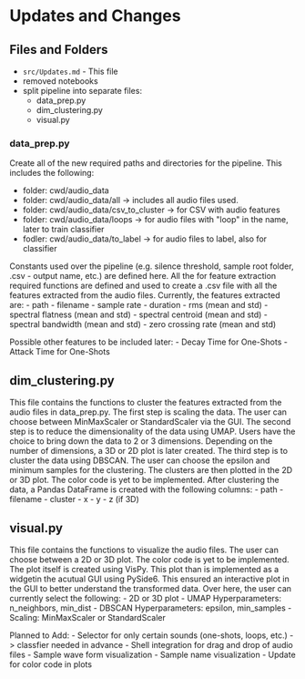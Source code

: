 # Updates and Changes

## Files and Folders
- `src/Updates.md` - This file
- removed notebooks
- split pipeline into separate files:
    - data_prep.py
    - dim_clustering.py
    - visual.py

### data_prep.py
Create all of the new required paths and directories for the pipeline. This includes the following:
- folder: cwd/audio_data
- folder: cwd/audio_data/all -> includes all audio files used. 
- folder: cwd/audio_data/csv_to_cluster -> for CSV with audio features
- folder: cwd/audio_data/loops -> for audio files with "loop" in the name, later to train classifier
- fodler: cwd/audio_data/to_label -> for audio files to label, also for classifier

Constants used over the pipeline (e.g. silence threshold, sample root folder, .csv - output name, etc.) are defined here.
All the for feature extraction required functions are defined and used to create a .csv file with all the features extracted from the audio files.
Currently, the features extracted are:
    - path
    - filename
    - sample rate
    - duration 
    - rms (mean and std)
    - spectral flatness (mean and std)
    - spectral centroid (mean and std)
    - spectral bandwidth (mean and std)
    - zero crossing rate (mean and std)

Possible other features to be included later:
    - Decay Time for One-Shots
    - Attack Time for One-Shots

## dim_clustering.py
This file contains the functions to cluster the features extracted from the audio files in data_prep.py. 
The first step is scaling the data. The user can choose between MinMaxScaler or StandardScaler via the GUI.
The second step is to reduce the dimensionality of the data using UMAP. Users have the choice to bring down the data to 2 or 3 dimensions. Depending on the number of dimensions, a 3D or 2D plot is later created.
The third step is to cluster the data using DBSCAN. The user can choose the epsilon and minimum samples for the clustering. The clusters are then plotted in the 2D or 3D plot. The color code is yet to be implemented.
After clustering the data, a Pandas DataFrame is created with the following columns:
    - path
    - filename
    - cluster
    - x
    - y
    - z (if 3D)

## visual.py
This file contains the functions to visualize the audio files. The user can choose between a 2D or 3D plot. The color code is yet to be implemented.
The plot itself is created using VisPy. This plot than is implemented as a widgetin the acutual GUI using PySide6. 
This ensured an interactive plot in the GUI to better understand the transformed data.
Over here, the user can currently select the following:
    - 2D or 3D plot
    - UMAP Hyperparameters: n_neighbors, min_dist
    - DBSCAN Hyperparameters: epsilon, min_samples
    - Scaling: MinMaxScaler or StandardScaler

Planned to Add:
    - Selector for only certain sounds (one-shots, loops, etc.) -> classfier needed in advance
    - Shell integration for drag and drop of audio files
    - Sample wave form visualization
    - Sample name visualization
    - Update for color code in plots







